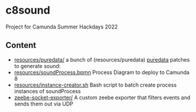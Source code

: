 # c8sound

Project for Camunda Summer Hackdays 2022

## Content

* [resources/puredata/](resources/puredata) a bunch of (resources/puredata) [puredata](https://puredata.info/) patches to generate sound: 
* [resources/soundProcess.bpmn](resources/soundProcess.bpmn) Process Diagram to deploy to Camunda 8
* [resources/instance-creator.sh](resources/instance-creator.sh) Bash script to batch create process instances of soundProcess
* [zeebe-socket-exporter/](zeebe-socket-exporter) A custom zeebe exporter that filters events and sends them out via UDP

